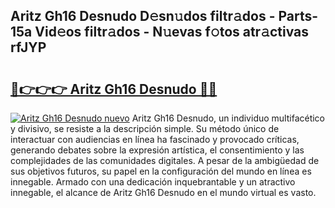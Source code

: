 ## Aritz Gh16 Desnudo D𝚎sn𝚞dos filtr𝚊dos - Parts-15a Vid𝚎os filtr𝚊dos - N𝚞evas f𝚘tos atr𝚊ctivas rfJYP

# <h2><a href="http://mb6mu5l.tromn.icu/?c=Aritz+Gh16+Desnudo">🔗👉👉👉 Aritz Gh16 Desnudo 🔗🔗</a></h2>

[![Aritz Gh16 Desnudo nuevo](https://i.imgur.com/pEAQMta.gif)](http://mb6mu5l.tromn.icu/?c=Aritz+Gh16+Desnudo)
Aritz Gh16 Desnudo, un individuo multifacético y divisivo, se resiste a la descripción simple. Su método único de interactuar con audiencias en línea ha fascinado y provocado críticas, generando debates sobre la expresión artística, el consentimiento y las complejidades de las comunidades digitales. A pesar de la ambigüedad de sus objetivos futuros, su papel en la configuración del mundo en línea es innegable. Armado con una dedicación inquebrantable y un atractivo innegable, el alcance de Aritz Gh16 Desnudo en el mundo virtual es vasto.
